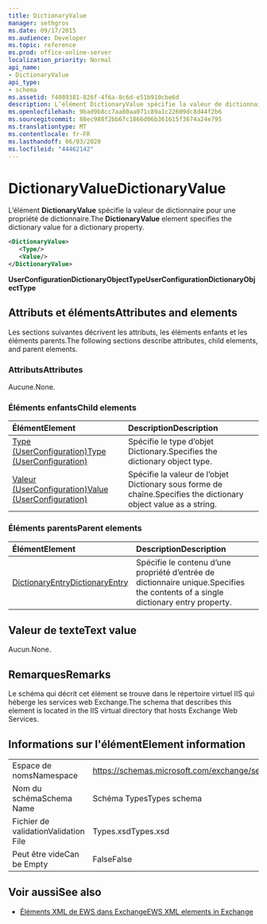 ```yaml
---
title: DictionaryValue
manager: sethgros
ms.date: 09/17/2015
ms.audience: Developer
ms.topic: reference
ms.prod: office-online-server
localization_priority: Normal
api_name:
- DictionaryValue
api_type:
- schema
ms.assetid: f4089381-826f-4f6a-8c6d-e51b910cbe6d
description: L’élément DictionaryValue spécifie la valeur de dictionnaire pour une propriété de dictionnaire.
ms.openlocfilehash: 9bad9b8cc7aa80aa071c89a1c22609dc8d44f2b6
ms.sourcegitcommit: 88ec988f2bb67c1866d06b361615f3674a24e795
ms.translationtype: MT
ms.contentlocale: fr-FR
ms.lasthandoff: 06/03/2020
ms.locfileid: "44462142"
---
```

# <a name="dictionaryvalue"></a><span data-ttu-id="d2068-103">DictionaryValue</span><span class="sxs-lookup"><span data-stu-id="d2068-103">DictionaryValue</span></span>

<span data-ttu-id="d2068-104">L’élément **DictionaryValue** spécifie la valeur de dictionnaire pour une propriété de dictionnaire.</span><span class="sxs-lookup"><span data-stu-id="d2068-104">The **DictionaryValue** element specifies the dictionary value for a dictionary property.</span></span> 
  
```xml
<DictionaryValue>
   <Type/>
   <Value/>
</DictionaryValue>
```

 <span data-ttu-id="d2068-105">**UserConfigurationDictionaryObjectType**</span><span class="sxs-lookup"><span data-stu-id="d2068-105">**UserConfigurationDictionaryObjectType**</span></span>
## <a name="attributes-and-elements"></a><span data-ttu-id="d2068-106">Attributs et éléments</span><span class="sxs-lookup"><span data-stu-id="d2068-106">Attributes and elements</span></span>

<span data-ttu-id="d2068-107">Les sections suivantes décrivent les attributs, les éléments enfants et les éléments parents.</span><span class="sxs-lookup"><span data-stu-id="d2068-107">The following sections describe attributes, child elements, and parent elements.</span></span>
  
### <a name="attributes"></a><span data-ttu-id="d2068-108">Attributs</span><span class="sxs-lookup"><span data-stu-id="d2068-108">Attributes</span></span>

<span data-ttu-id="d2068-109">Aucune.</span><span class="sxs-lookup"><span data-stu-id="d2068-109">None.</span></span>
  
### <a name="child-elements"></a><span data-ttu-id="d2068-110">Éléments enfants</span><span class="sxs-lookup"><span data-stu-id="d2068-110">Child elements</span></span>

|<span data-ttu-id="d2068-111">**Élément**</span><span class="sxs-lookup"><span data-stu-id="d2068-111">**Element**</span></span>|<span data-ttu-id="d2068-112">**Description**</span><span class="sxs-lookup"><span data-stu-id="d2068-112">**Description**</span></span>|
|:-----|:-----|
|[<span data-ttu-id="d2068-113">Type (UserConfiguration)</span><span class="sxs-lookup"><span data-stu-id="d2068-113">Type (UserConfiguration)</span></span>](type-userconfiguration.md) <br/> |<span data-ttu-id="d2068-114">Spécifie le type d’objet Dictionary.</span><span class="sxs-lookup"><span data-stu-id="d2068-114">Specifies the dictionary object type.</span></span>  <br/> |
|[<span data-ttu-id="d2068-115">Valeur (UserConfiguration)</span><span class="sxs-lookup"><span data-stu-id="d2068-115">Value (UserConfiguration)</span></span>](value-userconfiguration.md) <br/> |<span data-ttu-id="d2068-116">Spécifie la valeur de l’objet Dictionary sous forme de chaîne.</span><span class="sxs-lookup"><span data-stu-id="d2068-116">Specifies the dictionary object value as a string.</span></span>  <br/> |
   
### <a name="parent-elements"></a><span data-ttu-id="d2068-117">Éléments parents</span><span class="sxs-lookup"><span data-stu-id="d2068-117">Parent elements</span></span>

|<span data-ttu-id="d2068-118">**Élément**</span><span class="sxs-lookup"><span data-stu-id="d2068-118">**Element**</span></span>|<span data-ttu-id="d2068-119">**Description**</span><span class="sxs-lookup"><span data-stu-id="d2068-119">**Description**</span></span>|
|:-----|:-----|
|[<span data-ttu-id="d2068-120">DictionaryEntry</span><span class="sxs-lookup"><span data-stu-id="d2068-120">DictionaryEntry</span></span>](dictionaryentry.md) <br/> |<span data-ttu-id="d2068-121">Spécifie le contenu d’une propriété d’entrée de dictionnaire unique.</span><span class="sxs-lookup"><span data-stu-id="d2068-121">Specifies the contents of a single dictionary entry property.</span></span>  <br/> |
   
## <a name="text-value"></a><span data-ttu-id="d2068-122">Valeur de texte</span><span class="sxs-lookup"><span data-stu-id="d2068-122">Text value</span></span>

<span data-ttu-id="d2068-123">Aucun.</span><span class="sxs-lookup"><span data-stu-id="d2068-123">None.</span></span>
  
## <a name="remarks"></a><span data-ttu-id="d2068-124">Remarques</span><span class="sxs-lookup"><span data-stu-id="d2068-124">Remarks</span></span>

<span data-ttu-id="d2068-125">Le schéma qui décrit cet élément se trouve dans le répertoire virtuel IIS qui héberge les services web Exchange.</span><span class="sxs-lookup"><span data-stu-id="d2068-125">The schema that describes this element is located in the IIS virtual directory that hosts Exchange Web Services.</span></span>
  
## <a name="element-information"></a><span data-ttu-id="d2068-126">Informations sur l'élément</span><span class="sxs-lookup"><span data-stu-id="d2068-126">Element information</span></span>

|||
|:-----|:-----|
|<span data-ttu-id="d2068-127">Espace de noms</span><span class="sxs-lookup"><span data-stu-id="d2068-127">Namespace</span></span>  <br/> |https://schemas.microsoft.com/exchange/services/2006/types  <br/> |
|<span data-ttu-id="d2068-128">Nom du schéma</span><span class="sxs-lookup"><span data-stu-id="d2068-128">Schema Name</span></span>  <br/> |<span data-ttu-id="d2068-129">Schéma Types</span><span class="sxs-lookup"><span data-stu-id="d2068-129">Types schema</span></span>  <br/> |
|<span data-ttu-id="d2068-130">Fichier de validation</span><span class="sxs-lookup"><span data-stu-id="d2068-130">Validation File</span></span>  <br/> |<span data-ttu-id="d2068-131">Types.xsd</span><span class="sxs-lookup"><span data-stu-id="d2068-131">Types.xsd</span></span>  <br/> |
|<span data-ttu-id="d2068-132">Peut être vide</span><span class="sxs-lookup"><span data-stu-id="d2068-132">Can be Empty</span></span>  <br/> |<span data-ttu-id="d2068-133">False</span><span class="sxs-lookup"><span data-stu-id="d2068-133">False</span></span>  <br/> |
   
## <a name="see-also"></a><span data-ttu-id="d2068-134">Voir aussi</span><span class="sxs-lookup"><span data-stu-id="d2068-134">See also</span></span>

- [<span data-ttu-id="d2068-135">Éléments XML de EWS dans Exchange</span><span class="sxs-lookup"><span data-stu-id="d2068-135">EWS XML elements in Exchange</span></span>](ews-xml-elements-in-exchange.md)

